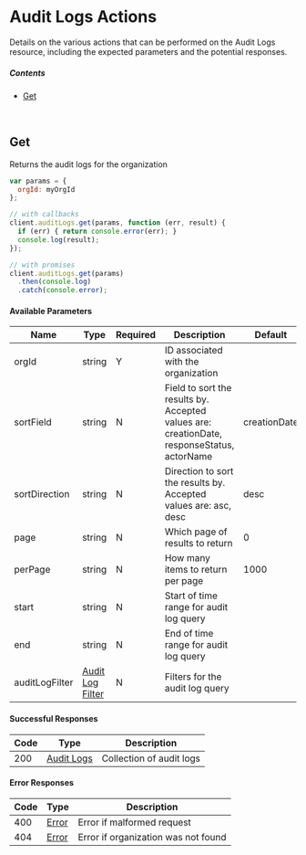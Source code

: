 # Audit Logs Actions

Details on the various actions that can be performed on the
Audit Logs resource, including the expected
parameters and the potential responses.

##### Contents

*   [Get](#get)

<br/>

## Get

Returns the audit logs for the organization

```javascript
var params = {
  orgId: myOrgId
};

// with callbacks
client.auditLogs.get(params, function (err, result) {
  if (err) { return console.error(err); }
  console.log(result);
});

// with promises
client.auditLogs.get(params)
  .then(console.log)
  .catch(console.error);
```

#### Available Parameters

| Name | Type | Required | Description | Default | Example |
| ---- | ---- | -------- | ----------- | ------- | ------- |
| orgId | string | Y | ID associated with the organization |  | 575ed6e87ae143cd83dc4aa8 |
| sortField | string | N | Field to sort the results by. Accepted values are: creationDate, responseStatus, actorName | creationDate | creationDate |
| sortDirection | string | N | Direction to sort the results by. Accepted values are: asc, desc | desc | asc |
| page | string | N | Which page of results to return | 0 | 0 |
| perPage | string | N | How many items to return per page | 1000 | 10 |
| start | string | N | Start of time range for audit log query |  | 1465790400000 |
| end | string | N | End of time range for audit log query |  | 1465790400000 |
| auditLogFilter | [Audit Log Filter](_schemas.md#audit-log-filter) | N | Filters for the audit log query |  | [Audit Log Filter Example](_schemas.md#audit-log-filter-example) |

#### Successful Responses

| Code | Type | Description |
| ---- | ---- | ----------- |
| 200 | [Audit Logs](_schemas.md#audit-logs) | Collection of audit logs |

#### Error Responses

| Code | Type | Description |
| ---- | ---- | ----------- |
| 400 | [Error](_schemas.md#error) | Error if malformed request |
| 404 | [Error](_schemas.md#error) | Error if organization was not found |
